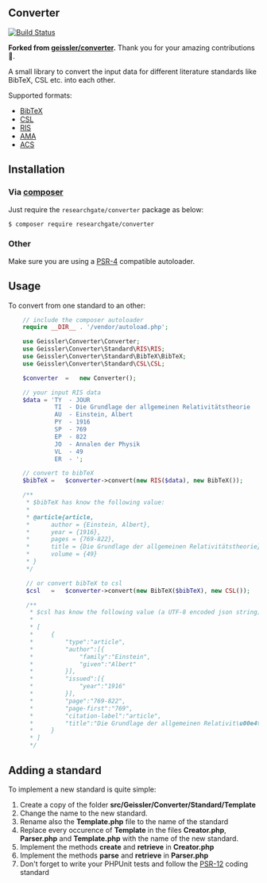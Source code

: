 ## Converter

[![Build Status](https://travis-ci.com/researchgate/converter.svg?branch=main)](https://travis-ci.com/researchgate/converter)

**Forked from [geissler/converter](https://github.com/geissler/converter).** Thank you for your amazing contributions 🙏.

A small library to convert the input data for different literature standards like BibTeX, CSL etc. into each other.

Supported formats:

- [BibTeX](http://en.wikipedia.org/wiki/BibTeX "BibTeX")
- [CSL](http://citationstyles.org/ "CSL")
- [RIS](http://en.wikipedia.org/wiki/RIS_\(file_format\) "RIS")
- [AMA](https://web.archive.org/web/20200207081150/https://www.bcit.ca/files/library/pdf/bcit-ama_citation_guide.pdf "AMA")
- [ACS](https://web.archive.org/web/20170527202056/https://pubs.acs.org/doi/pdf/10.1021/bk-2006-STYG.ch014 "ACS")

## Installation

### Via [composer](http://getcomposer.org/ "composer")

Just require the `researchgate/converter` package as below:

```
$ composer require researchgate/converter
```

### Other

Make sure you are using a [PSR-4](https://www.php-fig.org/psr/psr-4/) compatible autoloader.

## Usage

To convert from one standard to an other:

```php
    // include the composer autoloader
    require __DIR__ . '/vendor/autoload.php';

    use Geissler\Converter\Converter;
    use Geissler\Converter\Standard\RIS\RIS;
    use Geissler\Converter\Standard\BibTeX\BibTeX;
    use Geissler\Converter\Standard\CSL\CSL;

    $converter  =   new Converter();

    // your input RIS data
    $data = 'TY  - JOUR
             TI  - Die Grundlage der allgemeinen Relativitätstheorie
             AU  - Einstein, Albert
             PY  - 1916
             SP  - 769
             EP  - 822
             JO  - Annalen der Physik
             VL  - 49
             ER  - ';

    // convert to bibTeX
    $bibTeX =   $converter->convert(new RIS($data), new BibTeX());

    /**
     * $bibTeX has know the following value:
     *
     * @article{article,
     *      author = {Einstein, Albert},
     *      year = {1916},
     *      pages = {769-822},
     *      title = {Die Grundlage der allgemeinen Relativitätstheorie},
     *      volume = {49}
     * }
     */

     // or convert bibTeX to csl
     $csl   =   $converter->convert(new BibTeX($bibTeX), new CSL());

     /**
      * $csl has know the following value (a UTF-8 encoded json string):
      *
      * [
      *     {
      *         "type":"article",
      *         "author":[{
      *             "family":"Einstein",
      *             "given":"Albert"
      *         }],
      *         "issued":[{
      *             "year":"1916"
      *         }],
      *         "page":"769-822",
      *         "page-first":"769",
      *         "citation-label":"article",
      *         "title":"Die Grundlage der allgemeinen Relativit\u00e4tstheorie"
      *     }
      * ]
      */
```

## Adding a standard

To implement a new standard is quite simple:

1. Create a copy of the folder **src/Geissler/Converter/Standard/Template**
2. Change the name to the new standard.
3. Rename also the **Template.php** file to the name of the standard
4. Replace every occurence of **Template** in the files **Creator.php**, **Parser.php** and **Template.php** with the
 name of the new standard.
5. Implement the methods **create** and **retrieve** in **Creator.php**
6. Implement the methods **parse** and **retrieve** in **Parser.php**
7. Don't forget to write your PHPUnit tests and follow the [PSR-12](https://www.php-fig.org/psr/psr-12/) coding standard
